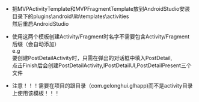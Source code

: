 - 把MVPActivityTemplate和MVPFragmentTemplate放到AndroidStudio安装目录下的plugins\android\lib\templates\activities<br/>
  然后重启AndroidStudio

- 使用这两个模板创建Activity/Fragment时名字不需要包含Activity/Fragment后缀（会自动添加）<br/>
  e.g<br/>
	要创建PostDetailActivity时，只需在弹出的对话框中填入PostDetail, <br/>
	点击Finish后会创建PostDetailActivity,IPostDetailUI,PostDetailPresent三个文件<br/>

- 注意！！！需要在项目的跟目录（com.gelonghui.glhapp)而不是activity目录上使用该模板！！！
